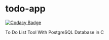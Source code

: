 # todo-app

[![Codacy Badge](https://api.codacy.com/project/badge/Grade/85a720e0ff5b4db88b06ac8426a18b7b)](https://app.codacy.com/gh/AntonioBerna/todo-app?utm_source=github.com&utm_medium=referral&utm_content=AntonioBerna/todo-app&utm_campaign=Badge_Grade_Settings)

To Do List Tool With PostgreSQL Database in C
